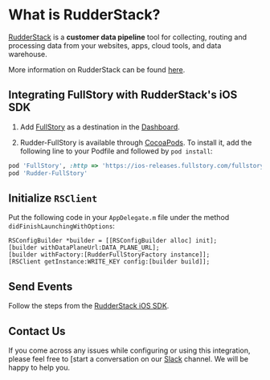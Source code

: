 # What is RudderStack?

[RudderStack](https://rudderstack.com/) is a **customer data pipeline** tool for collecting, routing and processing data from your websites, apps, cloud tools, and data warehouse.

More information on RudderStack can be found [here](https://github.com/rudderlabs/rudder-server).

## Integrating FullStory with RudderStack's iOS SDK

1. Add [FullStory](https://www.fullstory.com/) as a destination in the [Dashboard](https://app.rudderstack.com/).

2. Rudder-FullStory is available through [CocoaPods](https://cocoapods.org). To install it, add the following line to your Podfile and followed by `pod install`:

```ruby
pod 'FullStory', :http => 'https://ios-releases.fullstory.com/fullstory-1.18.0-xcframework.tar.gz'
pod 'Rudder-FullStory'
```

## Initialize ```RSClient```

Put the following code in your ```AppDelegate.m``` file under the method ```didFinishLaunchingWithOptions```:

```
RSConfigBuilder *builder = [[RSConfigBuilder alloc] init];
[builder withDataPlaneUrl:DATA_PLANE_URL];
[builder withFactory:[RudderFullStoryFactory instance]];
[RSClient getInstance:WRITE_KEY config:[builder build]];
```

## Send Events
Follow the steps from the [RudderStack iOS SDK](https://github.com/rudderlabs/rudder-sdk-ios).

## Contact Us

If you come across any issues while configuring or using this integration, please feel free to [start a conversation on our [Slack](https://resources.rudderstack.com/join-rudderstack-slack) channel. We will be happy to help you.
